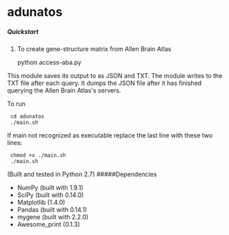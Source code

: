 # adunatos


##### Quickstart
1. To create gene-structure matrix from Allen Brain Atlas

     python access-aba.py

This module saves its output to as JSON and TXT. The module writes to the TXT file after each query. It dumps the JSON file after it has finished querying the Allen Brain Atlas's servers. 

To run
	
     cd adunatos
     ./main.sh

If main not recognized as executable replace the last line with these two lines:

     chmod +x ./main.sh
     ./main.sh

(Built and tested in Python 2.7)
#####Dependencies

- NumPy (built with 1.9.1)
- SciPy (built with 0.14.0)
- Matplotlib (1.4.0)
- Pandas (built with 0.14.1)
- mygene (built with 2.2.0)
- Awesome_print (0.1.3)
